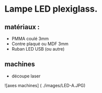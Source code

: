 # Lampe LED plexiglass.

## matériaux :
- PMMA coulé 3mm
- Contre plaqué ou MDF 3mm
- Ruban LED USB (ou autre)

## machines 
 - découpe laser

![axes machines] ( ./images/LED-A.JPG)